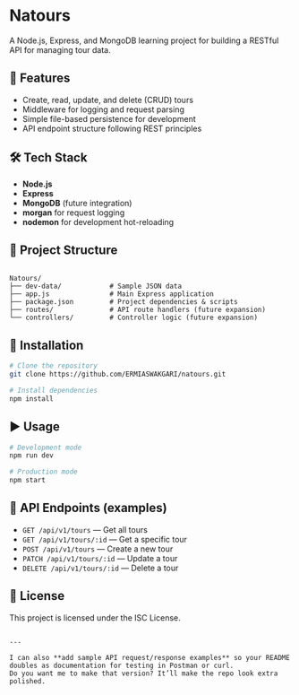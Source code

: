 # Natours

A Node.js, Express, and MongoDB learning project for building a RESTful API for managing tour data.

## 🚀 Features

- Create, read, update, and delete (CRUD) tours
- Middleware for logging and request parsing
- Simple file-based persistence for development
- API endpoint structure following REST principles

## 🛠️ Tech Stack

- **Node.js**
- **Express**
- **MongoDB** (future integration)
- **morgan** for request logging
- **nodemon** for development hot-reloading

## 📂 Project Structure

```

Natours/
├── dev-data/            # Sample JSON data
├── app.js               # Main Express application
├── package.json         # Project dependencies & scripts
├── routes/              # API route handlers (future expansion)
└── controllers/         # Controller logic (future expansion)

```

## 🔧 Installation

```bash
# Clone the repository
git clone https://github.com/ERMIASWAKGARI/natours.git

# Install dependencies
npm install
```

## ▶️ Usage

```bash
# Development mode
npm run dev

# Production mode
npm start
```

## 📌 API Endpoints (examples)

- `GET /api/v1/tours` — Get all tours
- `GET /api/v1/tours/:id` — Get a specific tour
- `POST /api/v1/tours` — Create a new tour
- `PATCH /api/v1/tours/:id` — Update a tour
- `DELETE /api/v1/tours/:id` — Delete a tour

## 📜 License

This project is licensed under the ISC License.

```

---

I can also **add sample API request/response examples** so your README doubles as documentation for testing in Postman or curl.
Do you want me to make that version? It’ll make the repo look extra polished.
```
